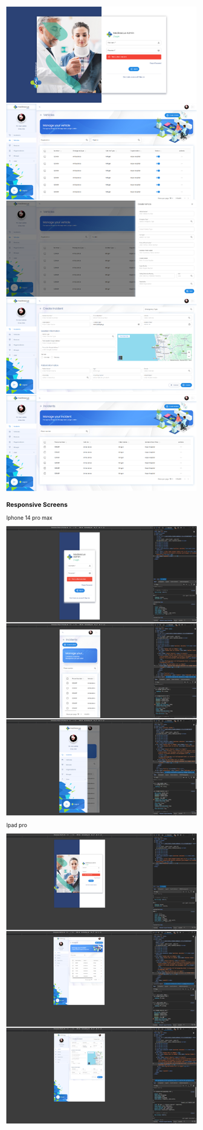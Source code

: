 ![Preview](https://github.com/Dasuni-mg/medi-rescue-admin/blob/main/login.png)
![Preview](https://github.com/Dasuni-mg/medi-rescue-admin/blob/main/vehicle.png)
![Preview](https://github.com/Dasuni-mg/medi-rescue-admin/blob/main/vehicle%20form.png)
![Preview](https://github.com/Dasuni-mg/medi-rescue-admin/blob/main/incidents.png)
![Preview](https://github.com/Dasuni-mg/medi-rescue-admin/blob/main/incidents-table.png)

<h3> Responsive Screens </h3>

Iphone 14 pro max

![Preview](https://github.com/Dasuni-mg/medi-rescue-admin/blob/main/mobile-login.PNG)
![Preview](https://github.com/Dasuni-mg/medi-rescue-admin/blob/main/14promax.PNG)
![Preview](https://github.com/Dasuni-mg/medi-rescue-admin/blob/main/14promax-sidebar.PNG)

Ipad pro

![Preview](https://github.com/Dasuni-mg/medi-rescue-admin/blob/main/ipad-login.PNG)
![Preview](https://github.com/Dasuni-mg/medi-rescue-admin/blob/main/ipadpro.PNG)
![Preview](https://github.com/Dasuni-mg/medi-rescue-admin/blob/main/ipad-sidebar.PNG)

